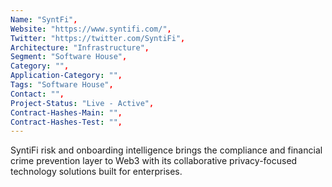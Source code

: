 ```yaml
--- 
Name: "SyntFi", 
Website: "https://www.syntifi.com/", 
Twitter: "https://twitter.com/SyntiFi", 
Architecture: "Infrastructure",
Segment: "Software House",
Category: "",
Application-Category: "",
Tags: "Software House",
Contact: "",
Project-Status: "Live - Active",
Contract-Hashes-Main: "",
Contract-Hashes-Test: "",
--- 
```

<!--lang:en--> 
SyntiFi risk and onboarding intelligence brings the compliance and financial crime prevention layer to Web3 with its collaborative privacy-focused technology solutions built for enterprises.
<!--lang:es--] 
<!--lang:de--] 
<!--lang:fr--] 
<!--lang:pl--] 
<!--lang:uk--] 
[!--lang:*--> 
